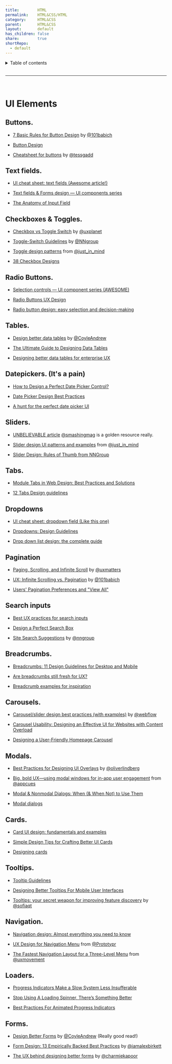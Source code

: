```yaml
---
title:        HTML    
permalink:    HTML&CSS/HTML    
category:     HTML&CSS    
parent:       HTML&CSS    
layout:       default    
has_children: false    
share:        true    
shortRepo:    
  - default          
---
```

    
<details markdown="block">              
<summary>              
Table of contents              
</summary>              
{: .text-delta }              
1. TOC              
{:toc}              
</details>              
    
<br/>              
    
***              
    
<br/>              
    
# UI Elements    
    
<div id="-post-rtjson-content" class="py-0 xs:ml-xs inline-block max-w-full">    
<h2 class="text-18 xs:text-20">Buttons.</h2><ul>    
      <li>    
    <p>    
    <a href="https://t.co/m7g1MQ1d3m" rel="noopener nofollow ugc" target="_blank">7 Basic Rules for Button Design</a> by <a href="https://twitter.com/101babich" rel="noopener nofollow ugc" target="_blank">@101babich</a>    
  </p>    
  </li><li>    
    <p>    
    <a href="https://t.co/srbgqAOvyV" rel="noopener nofollow ugc" target="_blank">Button Design</a>    
  </p>    
  </li><li>    
    <p>    
    <a href="https://t.co/4BXUNTEzIw" rel="noopener nofollow ugc" target="_blank">Cheatsheet for buttons</a> by <a href="https://twitter.com/tessgadd" rel="noopener nofollow ugc" target="_blank">@tessgadd</a>    
  </p>    
  </li>    
    </ul><h2 class="text-18 xs:text-20">Text fields.</h2><ul>    
      <li>    
    <p>    
    <a href="https://t.co/92eqmsxJz5" rel="noopener nofollow ugc" target="_blank">UI cheat sheet: text fields (Awesome article!)</a>    
  </p>    
  </li><li>    
    <p>    
    <a href="https://t.co/a5OAlsBYYz" rel="noopener nofollow ugc" target="_blank">Text fields &amp; Forms design — UI components series</a>    
  </p>    
  </li><li>    
    <p>    
    <a href="https://t.co/BzjdsNLbGp" rel="noopener nofollow ugc" target="_blank">The Anatomy of Input Field</a>    
  </p>    
  </li>    
    </ul><h2 class="text-18 xs:text-20">Checkboxes &amp; Toggles.</h2><ul>    
      <li>    
    <p>    
    <a href="https://t.co/2qwRITZ7xl" rel="noopener nofollow ugc" target="_blank">Checkbox vs Toggle Switch</a> by <a href="https://twitter.com/uxplanet" rel="noopener nofollow ugc" target="_blank">@uxplanet</a>    
  </p>    
  </li><li>    
    <p>    
    <a href="https://t.co/ftcHGs20zy" rel="noopener nofollow ugc" target="_blank">Toggle-Switch Guidelines</a> by <a href="https://twitter.com/NNgroup" rel="noopener nofollow ugc" target="_blank">@NNgroup</a>    
  </p>    
  </li><li>    
    <p>    
    <a href="https://t.co/jtc0K2esSa" rel="noopener nofollow ugc" target="_blank">Toggle design patterns</a> from <a href="https://twitter.com/just_in_mind" rel="noopener nofollow ugc" target="_blank">@just_in_mind</a>    
  </p>    
  </li><li>    
    <p>    
    <a href="https://t.co/xuuGxX4wle" rel="noopener nofollow ugc" target="_blank">38 Checkbox Designs</a>    
  </p>    
  </li>    
    </ul><h2 class="text-18 xs:text-20">Radio Buttons.</h2><ul>    
      <li>    
    <p>    
    <a href="https://t.co/iYM2TOwJJJ" rel="noopener nofollow ugc" target="_blank">Selection controls — UI component series (AWESOME)</a>    
  </p>    
  </li><li>    
    <p>    
    <a href="https://t.co/toIB4ATFsy" rel="noopener nofollow ugc" target="_blank">Radio Buttons UX Design</a>    
  </p>    
  </li><li>    
    <p>    
    <a href="https://t.co/ju5EKVnCCv" rel="noopener nofollow ugc" target="_blank">Radio button design: easy selection and decision-making</a>    
  </p>    
  </li>    
    </ul><h2 class="text-18 xs:text-20">Tables.</h2><ul>    
      <li>    
    <p>    
    <a href="https://t.co/LkviePrdOS" rel="noopener nofollow ugc" target="_blank">Design better data tables</a> by <a href="https://twitter.com/CoyleAndrew" rel="noopener nofollow ugc" target="_blank">@CoyleAndrew</a>    
  </p>    
  </li><li>    
    <p>    
    <a href="https://t.co/trFjRmCPsO" rel="noopener nofollow ugc" target="_blank">The Ultimate Guide to Designing Data Tables</a>    
  </p>    
  </li><li>    
    <p>    
    <a href="https://t.co/IjBCF2SB3P" rel="noopener nofollow ugc" target="_blank">Designing better data tables for enterprise UX</a>    
  </p>    
  </li>    
    </ul><h2 class="text-18 xs:text-20">Datepickers. (It's a pain)</h2><ul>    
      <li>    
    <p>    
    <a href="https://t.co/DMoKDpJ6Ri" rel="noopener nofollow ugc" target="_blank">How to Design a Perfect Date Picker Control?</a>    
  </p>    
  </li><li>    
    <p>    
    <a href="https://t.co/PXcZGQ66Zv" rel="noopener nofollow ugc" target="_blank">Date Picker Design Best Practices</a>    
  </p>    
  </li><li>    
    <p>    
    <a href="https://t.co/cF41bhB5dn" rel="noopener nofollow ugc" target="_blank">A hunt for the perfect date picker UI</a>    
  </p>    
  </li>    
    </ul><h2 class="text-18 xs:text-20">Sliders.</h2><ul>    
      <li>    
    <p>    
    <a href="https://t.co/NoSRmlHN1A" rel="noopener nofollow ugc" target="_blank">UNBELIEVABLE article</a> <a href="https://twitter.com/smashingmag" rel="noopener nofollow ugc" target="_blank">@smashingmag</a> is a golden resource really.    
  </p>    
  </li><li>    
    <p>    
    <a href="https://t.co/G8ymVAlh6l" rel="noopener nofollow ugc" target="_blank">Slider design UI patterns and examples</a> from <a href="https://twitter.com/just_in_mind" rel="noopener nofollow ugc" target="_blank">@just_in_mind</a>    
  </p>    
  </li><li>    
    <p>    
    <a href="https://t.co/0iXm3teB7F" rel="noopener nofollow ugc" target="_blank">Slider Design: Rules of Thumb from NNGroup</a>    
  </p>    
  </li>    
    </ul><h2 class="text-18 xs:text-20">Tabs.</h2><ul>    
      <li>    
    <p>    
    <a href="https://t.co/hLUpxfTUzf" rel="noopener nofollow ugc" target="_blank">Module Tabs in Web Design: Best Practices and Solutions</a>    
  </p>    
  </li><li>    
    <p>    
    <a href="https://t.co/HmPNXiNoLV" rel="noopener nofollow ugc" target="_blank">12 Tabs Design guidelines</a>    
  </p>    
  </li>    
    </ul><h2 class="text-18 xs:text-20">Dropdowns</h2><ul>    
      <li>    
    <p>    
    <a href="https://t.co/XMF5mE4jjc" rel="noopener nofollow ugc" target="_blank">UI cheat sheet: dropdown field (Like this one)</a>    
  </p>    
  </li><li>    
    <p>    
    <a href="https://t.co/wnqYIWvAxF" rel="noopener nofollow ugc" target="_blank">Dropdowns: Design Guidelines</a>    
  </p>    
  </li><li>    
    <p>    
    <a href="https://t.co/gRqNsCawTl" rel="noopener nofollow ugc" target="_blank">Drop down list design: the complete guide</a>    
  </p>    
  </li>    
    </ul><h2 class="text-18 xs:text-20">Pagination</h2><ul>    
      <li>    
    <p>    
    <a href="https://t.co/M4qLpZHwxV" rel="noopener nofollow ugc" target="_blank">Paging, Scrolling, and Infinite Scroll</a> by <a href="https://twitter.com/uxmatters" rel="noopener nofollow ugc" target="_blank">@uxmatters</a>    
  </p>    
  </li><li>    
    <p>    
    <a href="https://t.co/AZN4ttXUli" rel="noopener nofollow ugc" target="_blank">UX: Infinite Scrolling vs. Pagination</a> by <a href="https://twitter.com/101babich" rel="noopener nofollow ugc" target="_blank">@101babich</a>    
  </p>    
  </li><li>    
    <p>    
    <a href="https://t.co/h74qKS8emt" rel="noopener nofollow ugc" target="_blank">Users' Pagination Preferences and "View All"</a>    
  </p>    
  </li>    
    </ul><h2 class="text-18 xs:text-20">Search inputs</h2><ul>    
      <li>    
    <p>    
    <a href="https://t.co/g3qOCcYJ5U" rel="noopener nofollow ugc" target="_blank">Best UX practices for search inputs</a>    
  </p>    
  </li><li>    
    <p>    
    <a href="https://t.co/O5tt2zIXKq" rel="noopener nofollow ugc" target="_blank">Design a Perfect Search Box</a>    
  </p>    
  </li><li>    
    <p>    
    <a href="https://t.co/ua5Mfvqnk7" rel="noopener nofollow ugc" target="_blank">Site Search Suggestions</a> by <a href="https://twitter.com/nngroup" rel="noopener nofollow ugc" target="_blank">@nngroup</a>    
  </p>    
  </li>    
    </ul><h2 class="text-18 xs:text-20">Breadcrumbs.</h2><ul>    
      <li>    
    <p>    
    <a href="https://t.co/KQs8QvBJiS" rel="noopener nofollow ugc" target="_blank">Breadcrumbs: 11 Design Guidelines for Desktop and Mobile</a>    
  </p>    
  </li><li>    
    <p>    
    <a href="https://t.co/Zet4DHNEb6" rel="noopener nofollow ugc" target="_blank">Are breadcrumbs still fresh for UX?</a>    
  </p>    
  </li><li>    
    <p>    
    <a href="https://t.co/huUIxvox55" rel="noopener nofollow ugc" target="_blank">Breadcrumb examples for inspiration</a>    
  </p>    
  </li>    
    </ul><h2 class="text-18 xs:text-20">Carousels.</h2><ul>    
      <li>    
    <p>    
    <a href="https://t.co/TQsCzXfb3S" rel="noopener nofollow ugc" target="_blank">Carousel/slider design best practices (with examples)</a> by <a href="https://twitter.com/webflow" rel="noopener nofollow ugc" target="_blank">@webflow</a>    
  </p>    
  </li><li>    
    <p>    
    <a href="https://t.co/rv2II2WhM9" rel="noopener nofollow ugc" target="_blank">Carousel Usability: Designing an Effective UI for Websites with Content Overload</a>    
  </p>    
  </li><li>    
    <p>    
    <a href="https://t.co/XmNcvJL7jt" rel="noopener nofollow ugc" target="_blank">Designing a User-Friendly Homepage Carousel</a>    
  </p>    
  </li>    
    </ul><h2 class="text-18 xs:text-20">Modals.</h2><ul>    
      <li>    
    <p>    
    <a href="https://t.co/WxYMZhG61p" rel="noopener nofollow ugc" target="_blank">Best Practices for Designing UI Overlays</a> by <a href="https://twitter.com/oliverlindberg" rel="noopener nofollow ugc" target="_blank">@oliverlindberg</a>    
  </p>    
  </li><li>    
    <p>    
    <a href="https://t.co/uPVaJ1CLDk" rel="noopener nofollow ugc" target="_blank">Big, bold UX—using modal windows for in-app user engagement</a> from <a href="https://twitter.com/appcues" rel="noopener nofollow ugc" target="_blank">@appcues</a>    
  </p>    
  </li><li>    
    <p>    
    <a href="https://t.co/5GJw7sl3VL" rel="noopener nofollow ugc" target="_blank">Modal &amp; Nonmodal Dialogs: When (&amp; When Not) to Use Them</a>    
  </p>    
  </li><li>    
    <p>    
    <a href="https://t.co/TXEnv10keD" rel="noopener nofollow ugc" target="_blank">Modal dialogs</a>    
  </p>    
  </li>    
    </ul><h2 class="text-18 xs:text-20">Cards.</h2><ul>    
      <li>    
    <p>    
    <a href="https://t.co/22QfczOP7O" rel="noopener nofollow ugc" target="_blank">Card UI design: fundamentals and examples</a>    
  </p>    
  </li><li>    
    <p>    
    <a href="https://t.co/4oRf8kwvn8" rel="noopener nofollow ugc" target="_blank">Simple Design Tips for Crafting Better UI Cards</a>    
  </p>    
  </li><li>    
    <p>    
    <a href="https://t.co/nW1BQamhng" rel="noopener nofollow ugc" target="_blank">Designing cards</a>    
  </p>    
  </li>    
    </ul><h2 class="text-18 xs:text-20">Tooltips.</h2><ul>    
      <li>    
    <p>    
    <a href="https://t.co/Jct5q7ydeR" rel="noopener nofollow ugc" target="_blank">Tooltip Guidelines</a>    
  </p>    
  </li><li>    
    <p>    
    <a href="https://t.co/QUwNvDM3NI" rel="noopener nofollow ugc" target="_blank">Designing Better Tooltips For Mobile User Interfaces</a>    
  </p>    
  </li><li>    
    <p>    
    <a href="https://t.co/9XPdAFwR6s" rel="noopener nofollow ugc" target="_blank">Tooltips: your secret weapon for improving feature discovery</a> by <a href="https://twitter.com/sofiaqt" rel="noopener nofollow ugc" target="_blank">@sofiaqt</a>    
  </p>    
  </li>    
    </ul><h2 class="text-18 xs:text-20">Navigation.</h2><ul>    
      <li>    
    <p>    
    <a href="https://t.co/4NUG9KoLwN" rel="noopener nofollow ugc" target="_blank">Navigation design: Almost everything you need to know</a>    
  </p>    
  </li><li>    
    <p>    
    <a href="https://t.co/d3otgDaTMh" rel="noopener nofollow ugc" target="_blank">UX Design for Navigation Menu</a> from <a href="https://twitter.com/Prototypr" rel="noopener nofollow ugc" target="_blank">@Prototypr</a>    
  </p>    
  </li><li>    
    <p>    
    <a href="https://t.co/fNwZQzSFrb" rel="noopener nofollow ugc" target="_blank">The Fastest Navigation Layout for a Three-Level Menu</a> from <a href="https://twitter.com/uxmovement" rel="noopener nofollow ugc" target="_blank">@uxmovement</a>    
  </p>    
  </li>    
    </ul><h2 class="text-18 xs:text-20">Loaders.</h2><ul>    
      <li>    
    <p>    
    <a href="https://t.co/jOmtMPQ8nU" rel="noopener nofollow ugc" target="_blank">Progress Indicators Make a Slow System Less Insufferable</a>    
  </p>    
  </li><li>    
    <p>    
    <a href="https://t.co/0O0RBNyX0W" rel="noopener nofollow ugc" target="_blank">Stop Using A Loading Spinner, There’s Something Better</a>    
  </p>    
  </li><li>    
    <p>    
    <a href="https://t.co/lgLY2zJaPm" rel="noopener nofollow ugc" target="_blank">Best Practices For Animated Progress Indicators</a>    
  </p>    
  </li>    
    </ul><h2 class="text-18 xs:text-20">Forms.</h2><ul>    
      <li>    
    <p>    
    <a href="https://t.co/xJWs2vhuJQ" rel="noopener nofollow ugc" target="_blank">Design Better Forms</a> by <a href="https://twitter.com/CoyleAndrew" rel="noopener nofollow ugc" target="_blank">@CoyleAndrew</a> (Really good read!)    
  </p>    
  </li><li>    
    <p>    
    <a href="https://t.co/7ptPrcUQEq" rel="noopener nofollow ugc" target="_blank">Form Design: 13 Empirically Backed Best Practices</a> by <a href="https://twitter.com/iamalexbirkett" rel="noopener nofollow ugc" target="_blank">@iamalexbirkett</a>    
  </p>    
  </li><li>    
    <p>    
    <a href="https://t.co/nIV8MfUGLY" rel="noopener nofollow ugc" target="_blank">The UX behind designing better forms</a> by <a href="https://twitter.com/charmiekapoor" rel="noopener nofollow ugc" target="_blank">@charmiekapoor</a>    
  </p>    
  </div>
